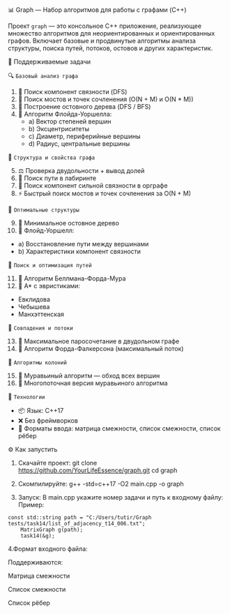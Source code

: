 📊 Graph — Набор алгоритмов для работы с графами (C++)

Проект `graph` — это консольное C++ приложение, реализующее множество алгоритмов для неориентированных и ориентированных графов. Включает базовые и продвинутые алгоритмы анализа структуры, поиска путей, потоков, остовов и других характеристик.

🧠 Поддерживаемые задачи

🔍 `Базовый анализ графа`

1. 🔗 Поиск компонент связности (DFS)
2. 🧱 Поиск мостов и точек сочленения (O(N + M) и O(N * M))
3. 🌲 Построение остовного дерева (DFS / BFS)
4. 🔄 Алгоритм Флойда-Уоршелла:
   - a) Вектор степеней вершин
   - b) Эксцентриситеты
   - c) Диаметр, периферийные вершины
   - d) Радиус, центральные вершины

🧩 `Структура и свойства графа`

5. ⚖️ Проверка двудольности + вывод долей  
6. 🧭 Поиск пути в лабиринте  
7. 🔁 Поиск компонент сильной связности в орграфе  
8. ⚡ Быстрый поиск мостов и точек сочленения за O(N + M)

📐 `Оптимальные структуры`

9. 🌳 Минимальное остовное дерево  
10. 🧮 Флойд-Уоршелл:
   - a) Восстановление пути между вершинами
   - b) Характеристики компонент связности

🧭 `Поиск и оптимизация путей`

11. 🔄 Алгоритм Беллмана-Форда-Мура  
12. 🧠 A* с эвристиками:
   - Евклидова
   - Чебышева
   - Манхэттенская

💞 `Совпадения и потоки`

13. 💍 Максимальное паросочетание в двудольном графе  
14. 🌊 Алгоритм Форда-Фалкерсона (максимальный поток)

🐜 `Алгоритмы колоний`

15. 🐜 Муравьиный алгоритм — обход всех вершин  
19. 🧵 Многопоточная версия муравьиного алгоритма  


🧰 `Технологии`

- 📦 Язык: C++17
- ❌ Без фреймворков
- 📁 Форматы ввода: матрица смежности, список смежности, список рёбер



⚙️ Как запустить

1. Скачайте проект:
git clone https://github.com/YourLifeEssence/graph.git
cd graph

2. Скомпилируйте:
g++ -std=c++17 -O2 main.cpp -o graph

3. Запуск:
В main.cpp укажите номер задачи и путь к входному файлу:
Пример:
```
const std::string path = "C:/Users/tutir/Graph tests/task14/list_of_adjacency_t14_006.txt";
    MatrixGraph g(path);
    task14(&g);
```

4.Формат входного файла:

Поддерживаются:

Матрица смежности

Список смежности

Список рёбер
